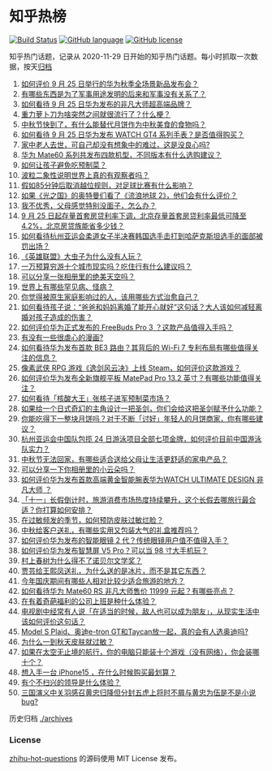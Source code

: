 # 知乎热榜
[![Build Status](https://github.com/ToWeLong/zhihu-hot-questions/workflows/CI/badge.svg)](https://github.com/ToWeLong/zhihu-hot-questions/actions)
[![GitHub language](https://img.shields.io/badge/language-golang-orange.svg)](https://golang.org/)
[![GitHub license](https://img.shields.io/github/license/ToWeLong/zhihu-hot-questions)](https://github.com/ToWeLong/zhihu-hot-questions/blob/main/LICENSE)

知乎热门话题，记录从 2020-11-29 日开始的知乎热门话题。每小时抓取一次数据，按天[归档](./archives)

<!-- BEGIN -->

1. [如何评价 9 月 25 日举行的华为秋季全场景新品发布会？](https://www.zhihu.com/question/623675909)
1. [有哪些东西是为了军事用途发明的后来和军事没有关系了？](https://www.zhihu.com/question/447267248)
1. [如何看待 9 月 25 日华为发布的非凡大师超高端品牌？](https://www.zhihu.com/question/623562173)
1. [重力萝卜刀为啥突然之间就很流行了？什么梗？](https://www.zhihu.com/question/621298658)
1. [中秋节快到了，有什么能替代月饼作为中秋美食的食物吗？](https://www.zhihu.com/question/621619395)
1. [如何看待 9 月 25 日华为发布 WATCH GT4 系列手表？是否值得购买？](https://www.zhihu.com/question/623687337)
1. [家中老人去世，可自己却没有想象中的难过，这是没良心吗?](https://www.zhihu.com/question/620257787)
1. [华为 Mate60 系列共发布四款机型，不同版本有什么选购建议？](https://www.zhihu.com/question/623560318)
1. [如何让孩子避免吃预制菜？](https://www.zhihu.com/question/623016893)
1. [波粒二象性说明世界上真的有观察者吗？](https://www.zhihu.com/question/546910106)
1. [假如85分钟后取消越位规则，对足球比赛有什么影响？](https://www.zhihu.com/question/622939904)
1. [如果《光之国》的奥特曼们看了《流浪地球 2》，他们会有什么评价？](https://www.zhihu.com/question/615813856)
1. [我不优秀，父母感觉特别没面子，怎么办？](https://www.zhihu.com/question/623090805)
1. [9 月 25 日起存量首套房贷利率下调，北京存量首套房贷利率最低可降至4.2%，北京房贷族能省多少钱？](https://www.zhihu.com/question/623638648)
1. [如何看待杭州亚运会柔道女子半决赛韩国选手击打到哈萨克斯坦选手的面部被罚出场？](https://www.zhihu.com/question/623568218)
1. [《英雄联盟》大虫子为什么没有人玩？](https://www.zhihu.com/question/610160312)
1. [一万预算穷游十个城市现实吗？吃住行有什么建议吗？](https://www.zhihu.com/question/622155521)
1. [可以分享一张相册里的绝美天空吗？](https://www.zhihu.com/question/621097078)
1. [世界上有哪些罕见病、怪病？](https://www.zhihu.com/question/432413597)
1. [你觉得被原生家庭影响过的人，该用哪些方式治愈自己？](https://www.zhihu.com/question/623668440)
1. [如何看待孩子说：“爸爸和妈妈离婚了能开心就好”这句话？大人该如何减轻离婚对孩子造成的伤害？](https://www.zhihu.com/question/623668663)
1. [如何评价华为正式发布的 FreeBuds Pro 3 ？这款产品值得入手吗？](https://www.zhihu.com/question/623647670)
1. [有没有一些很虐心的漫画?](https://www.zhihu.com/question/460891278)
1. [如何看待华为发布首款 BE3 路由？其背后的 Wi-Fi 7 专利布局有哪些值得关注的信息？](https://www.zhihu.com/question/623654639)
1. [像素武侠 RPG 游戏《逸剑风云决》上线 Steam，如何评价这款游戏？](https://www.zhihu.com/question/621064172)
1. [如何评价华为发布全新旗舰平板 MatePad Pro 13.2 英寸？有哪些功能值得关注？](https://www.zhihu.com/question/623659338)
1. [如何看待「核酸大王」张核子进军预制菜市场？](https://www.zhihu.com/question/622366703)
1. [如果给一个日式奇幻的主角设计一把圣剑，你们会给这把圣剑赋予什么功能？](https://www.zhihu.com/question/622922570)
1. [你能吃得下一整块月饼吗？对于不断「讨好」年轻人的月饼商家，你有哪些建议？](https://www.zhihu.com/question/621806955)
1. [杭州亚运会中国队包揽 24 日游泳项目全部七项金牌，如何评价目前中国游泳队实力？](https://www.zhihu.com/question/623585137)
1. [中秋节无法回家，有哪些适合送给父母让生活更舒适的家电产品？](https://www.zhihu.com/question/621500792)
1. [可以分享一下你相册里的小云朵吗？](https://www.zhihu.com/question/614993738)
1. [如何评价华为发布首款高端黄金智能腕表华为WATCH ULTIMATE DESIGN 非凡大师 ？](https://www.zhihu.com/question/623660089)
1. [「十一」长假倒计时，旅游消费市场热度持续攀升，这个长假去哪旅行最合适？你打算如何安排？](https://www.zhihu.com/question/623650412)
1. [在过敏频发的季节，如何预防皮肤过敏烂脸？](https://www.zhihu.com/question/622959663)
1. [中秋给客户送礼，有哪些实用又包装大气的礼盒推荐吗？](https://www.zhihu.com/question/619694406)
1. [如何评价华为发布的智能眼镜 2 代？传统眼镜用户值不值得入手？](https://www.zhihu.com/question/623655682)
1. [如何评价华为发布智慧屏 V5 Pro？可以当 98 寸大手机玩？](https://www.zhihu.com/question/623080398)
1. [村上春树为什么得不了诺贝尔文学奖？](https://www.zhihu.com/question/622531479)
1. [贾芸给王熙凤送礼，为什么送的是冰片，而不是其它东西？](https://www.zhihu.com/question/621553665)
1. [今年国庆期间有哪些人相对比较少适合旅游的地方？](https://www.zhihu.com/question/621466623)
1. [如何看待华为 Mate60 RS 非凡大师售价 11999 元起？有哪些亮点？](https://www.zhihu.com/question/623564350)
1. [在有着奇葩福利的公司上班是种什么体验？](https://www.zhihu.com/question/623659892)
1. [电视剧中经常有人说「在适当的时候，敌人也可以成为朋友」，从现实生活中该如何评价这句话？](https://www.zhihu.com/question/623657438)
1. [Model S Plaid、奥迪e-tron GT和Taycan放一起，真的会有人选奥迪吗?](https://www.zhihu.com/question/623276438)
1. [为什么一到秋天皮肤就过敏？](https://www.zhihu.com/question/622920226)
1. [如果在太空无止境的航行，你的电脑只能装十个游戏（没有网络），你会装哪十个？](https://www.zhihu.com/question/619600848)
1. [想入手一台 iPhone15 ，在什么时候购买最划算？](https://www.zhihu.com/question/622769497)
1. [有个不扫兴的领导是什么体验？](https://www.zhihu.com/question/618723623)
1. [三国演义中关羽感召黄忠归降但分封五虎上将时不屑与黄忠为伍是不是小说bug?](https://www.zhihu.com/question/620468215)

<!-- END -->

历史归档 [./archives](./archives)


### License
[zhihu-hot-questions](https://github.com/towelong/zhihu-hot-questions) 的源码使用 MIT License 发布。